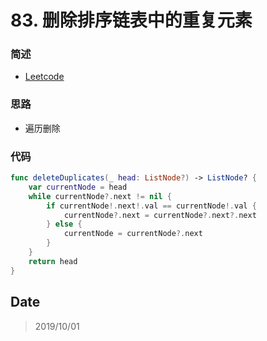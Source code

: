 # 83. 删除排序链表中的重复元素

### 简述

- [Leetcode](https://leetcode-cn.com/problems/remove-duplicates-from-sorted-list/)

### 思路

- 遍历删除

### 代码

```swift
func deleteDuplicates(_ head: ListNode?) -> ListNode? {
    var currentNode = head
    while currentNode?.next != nil {
        if currentNode!.next!.val == currentNode!.val {
            currentNode?.next = currentNode?.next?.next
        } else {
            currentNode = currentNode?.next
        }
    }
    return head
}
```

## Date

> 2019/10/01
